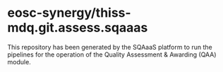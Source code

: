 <!--
SPDX-FileCopyrightText: Copyright contributors to the Software Quality Assurance as a Service (SQAaaS) project <sqaaas@ibergrid.eu>

SPDX-License-Identifier: GPL-3.0-only
-->

# eosc-synergy/thiss-mdq.git.assess.sqaaas
This repository has been generated by the SQAaaS platform to run the pipelines
for the operation of the
Quality Assessment & Awarding (QAA)
module.